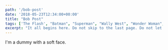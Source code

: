 ```yaml
---
path: '/bob-post'
date: '2018-05-23T12:34:00+00:00'
title: "Bob Post"
tags: ['The Flash', "Batman", "Superman", "Wally West", "Wonder Woman", "DC"]
excerpt: "It all begins here. Do not skip to the last page. Do not let a friend or message board ruin this comic for you. The future (and past) of the DC Universe starts here. Don’t say I didn’t warn you!"
---
```

I'm a dummy with a soft face.